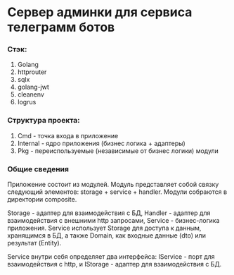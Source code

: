 # Сервер админки для сервиса телеграмм ботов
### Стэк:
1) Golang
2) httprouter
3) sqlx
4) golang-jwt
5) cleanenv
6) logrus

### Структура проекта:
1) Cmd - точка входа в приложение
2) Internal - ядро приложения (бизнес логика + адаптеры)
3) Pkg - переиспользуемые (независимые от бизнес логики) модули

### Общие сведения
Приложение состоит из модулей. Модуль представляет собой связку следующий элементов: storage + service + handler.
Модули собраются в директории composite.

Storage - адаптер для взаимодействия с БД, Handler - адаптер для взаимодействия с внешними http запросами, Service - бизнес-логика приложения.
Service использует Storage для доступа к данным, хранящимся в БД, а также Domain, как входные данные (dto) или результат (Entity).

Service внутри себя определяет два интерфейса: IService - порт для взаимодействия с http, и IStorage - адаптер для взаимодействия с БД.